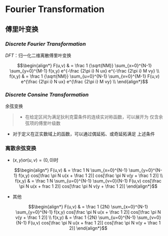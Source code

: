 #	Fourier Transformation

##	傅里叶变换

###	*Discrete Fourier Transformation*

*DFT*：归一化二维离散傅里叶变换

$$\begin{align*}
F(u,v) & = \frac 1 {\sqrt{NM}} \sum_{x=0}^{N-1}
	\sum_{y=0}^{M-1} f(x,y) e^{-\frac {2\pi i} N ux}
	e^{-\frac {2\pi i} M vy} \\
f(x,y) & = \frac 1 {\sqrt{NM}} \sum_{u=0}^{N-1}
	\sum_{v=0}^{M-1} F(u,v) e^{\frac {2\pi i} N ux}
	e^{\frac {2\pi i} M vy} \\
\end{align*}$$

###	*Discrete Consine Transformation*

余弦变换

> - 在给定区间为满足狄利克雷条件的连续实对称函数，可以展开为
	仅含余弦项的傅里叶级数

-	对于定义在正实数域上的函数，可以通过偶延拓、或奇延拓满足
	上述条件

###	离散余弦变换

-	$(x,y) or (u,v) = (0,0)$时

	$$\begin{align*}
	F(u,v) & = \frac 1 N \sum_{x=0}^{N-1} \sum_{y=0}^{N-1}
		f(x,y) cos[\frac \pi N u(x + \frac 1 2)]
		cos[\frac \pi N v(y + \frac 1 2)] \\
	f(x,y) & = \frac 1 N \sum_{u=0}^{N-1} \sum_{v=0}{N-1}
		F(u,v) cos[\frac \pi N u(x + frac 1 2)]
		cos[\frac \pi N v(y + \frac 1 2)]
	\end{align*}$$

-	其他

	$$\begin{align*}
	F(u,v) & = \frac 1 {2N} \sum_{x=0}^{N-1} \sum_{y=0}^{N-1}
		f(x,y) cos[\frac \pi N u(x + \frac 1 2)]
		cos[\frac \pi N v(y + \frac 1 2)] \\
	f(x,y) & = \frac 1 {2N} \sum_{u=0}^{N-1} \sum_{v=0}{N-1}
		F(u,v) cos[\frac \pi N u(x + frac 1 2)]
		cos[\frac \pi N v(y + \frac 1 2)]
	\end{align*}$$



